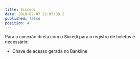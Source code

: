 ```yaml
---
title: Sicredi
date: 2018-02-07 21:07:00 Z
published: false
position: 4
---
```


Para a conexão direta com o Sicredi para o registro de boletos é necessário:
* Chave de acesso gerada no Bankline